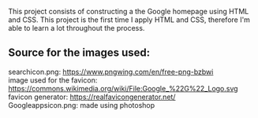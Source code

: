 This project consists of constructing a the Google homepage using HTML and CSS. This project is the first time I apply HTML and CSS, therefore I'm able to learn a lot throughout the process.

## Source for the images used:
searchicon.png: https://www.pngwing.com/en/free-png-bzbwi  
image used for the favicon: https://commons.wikimedia.org/wiki/File:Google_%22G%22_Logo.svg  
favicon generator: https://realfavicongenerator.net/  
Googleappsicon.png: made using photoshop

